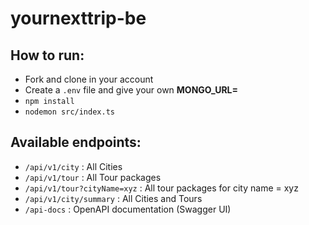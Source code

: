 # yournexttrip-be

## How to run:

- Fork and clone in your account
- Create a ``.env`` file and give your own **MONGO_URL=<yourMongoDBConnectionString>** 
- `npm install`
- `nodemon src/index.ts`

## Available endpoints:

- `/api/v1/city` : All Cities
- `/api/v1/tour` : All Tour packages
- `/api/v1/tour?cityName=xyz` : All tour packages for city name = xyz
- `/api/v1/city/summary` : All Cities and Tours
- `/api-docs` : OpenAPI documentation (Swagger UI)